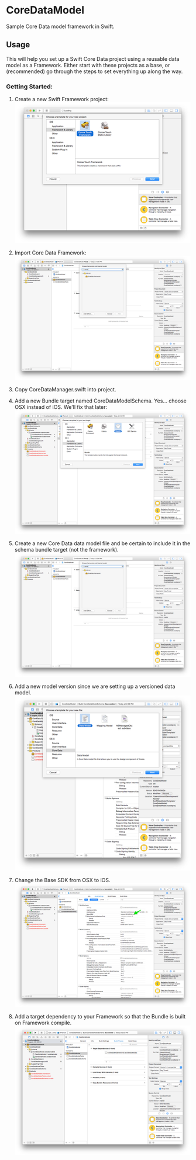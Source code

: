 # CoreDataModel
Sample Core Data model framework in Swift.

## Usage
This will help you set up a Swift Core Data project using a reusable data model as a Framework. 
Either start with these projects as a base, or (recommended) go through the steps to set everything up along the way.

### Getting Started:

1. Create a new Swift Framework project:
![create](Documentation/CreateFramework.png "Create Project")

2. Import Core Data Framework:
![import](Documentation/ImportCoreData.png "Import Core Data")

3. Copy CoreDataManager.swift into project.

4. Add a new Bundle target named CoreDataModelSchema. Yes... choose OSX instead of iOS.  We'll fix that later:
![bundle](Documentation/AddBundleForSchema.png "Add Bundle Target")

5. Create a new Core Data data model file and be certain to include it in the schema bundle target (not the framework).
![addSchemaFile](Documentation/ImportCoreData.png "Add Data Model File")

6. Add a new model version since we are setting up a versioned data model.
![version](Documentation/NewDataModel.png "Add Model Version")

7. Change the Base SDK from OSX to iOS.
![baseSDK](Documentation/ChangeBaseSDK.png "Change Base SDK")

8. Add a target dependency to your Framework so that the Bundle is built on Framework compile.
![target](Documentation/AddTargetDependency.png "Add Target Dependency")

 

